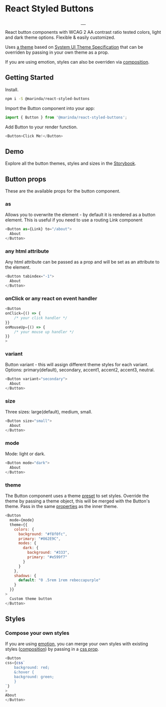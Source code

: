 # React Styled Buttons

<p align="center">
  <a href="https://travis-ci.org/mariiinda/react-styled-buttons" target="_blank">
    <img src="https://api.travis-ci.org/mariiinda/react-styled-buttons.svg?branch=master" alt="">
    </a>
  <a href="https://www.npmjs.com/package/@marinda/react-styled-buttons" target="_blank">
    <img src="https://badgen.net/npm/v/@marinda/react-styled-buttons" alt="">
    </a>
  <a href="LICENSE.md" target="_blank">
    <img src="https://badgen.net/badge/license/ISC/blue" alt="">
  </a>
  <a href="https://www.npmjs.com/package/@marinda/react-styled-buttons" target="_blank">
    <img src="https://badgen.net/npm/dt/@marinda/react-styled-buttons" alt="">
  </a>
  <a href="https://marinda.me/react-styled-buttons/?path=/story/components-button--primary" target="_blank">
    <img src="https://cdn.jsdelivr.net/gh/storybookjs/brand@master/badge/badge-storybook.svg" alt="">
  </a>
</p>


React button components with WCAG 2 AA contrast ratio tested colors, light and dark theme options. Flexible & easily customized.

Uses [a theme](https://github.com/mariiinda/tetris-theme-ui-preset) based on  [System UI Theme Specification](https://system-ui.com/theme/) that can be overriden by passing in your own theme as a prop.

If you are using emotion, styles can also be overriden via [composition](https://emotion.sh/docs/composition).

## Getting Started

Install.

```sh
npm i -S @marinda/react-styled-buttons
```

Import the Button component into your app:

```js
import { Button } from '@marinda/react-styled-buttons';
```

Add Button to your render function.

```js
<Button>Click Me!</Button>
```

## Demo
Explore all the button themes, styles and sizes in the [Storybook](https://marinda.me/react-styled-buttons/?path=/story/components-button--primary).

## Button props

These are the available props for the button component.

### as

Allows you to overwrite the element - by default it is rendered as a button element. This is useful if you need to use a routing Link component

```js
<Button as={Link} to="/about">
  About
</Button>
```

### any html attribute

Any html attribute can be passed as a prop and will be set as an attribute to the element.

```js
<Button tabindex="-1">
  About
</Button>
```

### onClick or any react on event handler

```js
<Button
onClick={() => {
    /* your click handler */
}}
onMouseUp={() => {
    /* your mouse up handler */
}}
>
```

### variant

Button variant - this will assign different theme styles for each variant. Options: primary(default), secondary, accent1, accent2, accent3, neutral.

```js
<Button variant="secondary">
  About
</Button>
```

### size

Three sizes: large(default), medium, small.

```js
<Button size="small">
  About
</Button>
```

### mode

Mode: light or dark.

```js
<Button mode="dark">
  About
</Button>
```

### theme

The Button component uses a theme [preset](https://github.com/mariiinda/tetris-theme-ui-preset)  to set styles. Override the theme by passing a theme object, this will be merged with the Button's theme. Pass in the same [properties](https://github.com/mariiinda/tetris-theme-ui-preset/blob/master/src/json/index.json) as the inner theme.


```js
<Button
  mode={mode}
  theme={{
    colors: {
      background: "#f8f0fc",
      primary: "#862E9C",
      modes: {
        dark: {
          background: "#333",
          primary: "#e599f7"
        }
      }
    },
    shadows: {
      default: "0 .5rem 1rem rebeccapurple"
    }
  }}
>
  Custom theme button
</Button>
```

##  Styles

### Compose your own styles
 If you are using [emotion](https://emotion.sh/), you can merge your own styles with existing styles ([composition](https://emotion.sh/docs/composition)) by passing in a [css prop](https://emotion.sh/docs/css-prop).

```js
<Button
css={css`
    background: red;
    &:hover {
    background: green;
    }
`}
>
About
</Button>
```